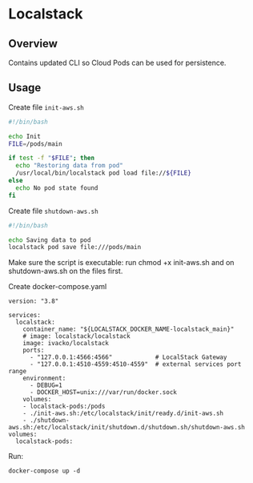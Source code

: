 # Localstack

## Overview
Contains updated CLI so Cloud Pods can be used for persistence.

## Usage
Create file `init-aws.sh`
```sh
#!/bin/bash

echo Init
FILE=/pods/main

if test -f "$FILE"; then
  echo "Restoring data from pod"
  /usr/local/bin/localstack pod load file://${FILE}
else
  echo No pod state found
fi
```

Create file `shutdown-aws.sh`
```sh
#!/bin/bash

echo Saving data to pod
localstack pod save file:///pods/main
```

Make sure the script is executable: run chmod +x init-aws.sh and on shutdown-aws.sh on the files first.

Create docker-compose.yaml
```
version: "3.8"

services:
  localstack:
    container_name: "${LOCALSTACK_DOCKER_NAME-localstack_main}"
    # image: localstack/localstack
    image: ivacko/localstack
    ports:
      - "127.0.0.1:4566:4566"            # LocalStack Gateway
      - "127.0.0.1:4510-4559:4510-4559"  # external services port range
    environment:
      - DEBUG=1
      - DOCKER_HOST=unix:///var/run/docker.sock
    volumes:
    - localstack-pods:/pods
    - ./init-aws.sh:/etc/localstack/init/ready.d/init-aws.sh
    - ./shutdown-aws.sh:/etc/localstack/init/shutdown.d/shutdown.sh/shutdown-aws.sh
volumes:
  localstack-pods:
```

Run:
```
docker-compose up -d
```
